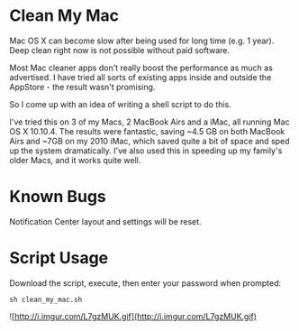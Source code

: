 Clean My Mac
============
    
Mac OS X can become slow after being used for long time (e.g. 1 year). Deep clean right now is not possible without
paid software.
    
Most Mac cleaner apps don't really boost the performance as much as advertised. I have tried all sorts of existing apps inside and outside the AppStore - the result wasn't promising.
    
So I come up with an idea of writing a shell script to do this.

I've tried this on 3 of my Macs, 2 MacBook Airs and a iMac, all running Mac OS X 10.10.4.
The results were fantastic, saving ~4.5 GB on both MacBook Airs and ~7GB on my 2010 iMac, which saved quite a bit of space and sped up the system dramatically. I've also used this in speeding up my family's older Macs, and it works quite well.

Known Bugs
=============
Notification Center layout and settings will be reset.

Script Usage
=============
    
Download the script, execute, then enter your password when prompted:
```shell
sh clean_my_mac.sh
```
![http://i.imgur.com/L7gzMUK.gif](http://i.imgur.com/L7gzMUK.gif)
